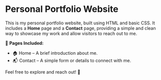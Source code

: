 # Personal Portfolio Website  

This is my personal portfolio website, built using HTML and basic CSS. It includes a **Home** page and a **Contact** page, providing a simple and clean way to showcase my work and allow visitors to reach out to me.  

🔹 **Pages Included:**  
- 🏠 Home – A brief introduction about me.  
- 📬 Contact – A simple form or details to connect with me.  

Feel free to explore and reach out! 🚀  
